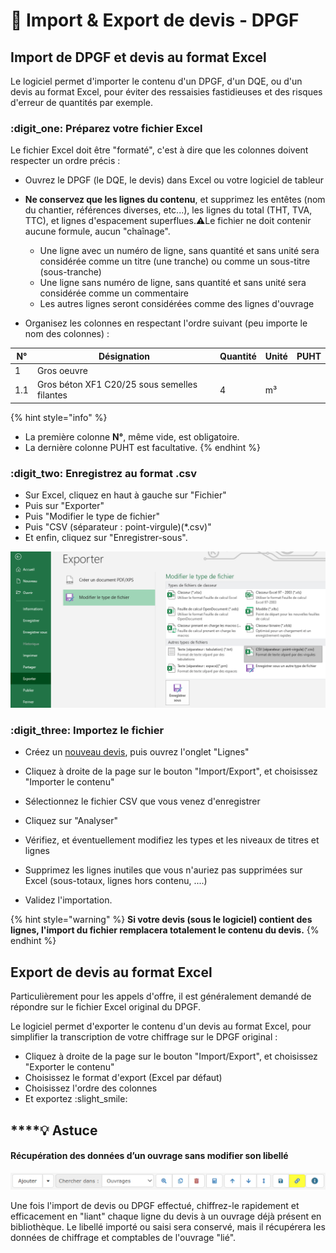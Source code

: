 # 📎 Import & Export de devis - DPGF

## Import de DPGF et devis au format Excel

Le logiciel permet d'importer le contenu d'un DPGF, d'un DQE, ou d'un devis au format Excel, pour éviter des ressaisies fastidieuses et des risques d'erreur de quantités par exemple.



### :digit\_one: Préparez votre fichier Excel

Le fichier Excel doit être "formaté", c'est à dire que les colonnes doivent respecter un ordre précis :

*   Ouvrez le DPGF (le DQE, le devis) dans Excel ou votre logiciel de tableur


*   **Ne conservez que les lignes du contenu**, et supprimez les entêtes (nom du chantier, références diverses, etc...), les lignes du total (THT, TVA, TTC), et lignes d'espacement superflues.:warning:Le fichier ne doit contenir aucune formule, aucun "chaînage".

    * Une ligne avec un numéro de ligne, sans quantité et sans unité sera considérée comme un titre (une tranche) ou comme un sous-titre (sous-tranche)
    * Une ligne sans numéro de ligne, sans quantité et sans unité sera considérée comme un commentaire
    * Les autres lignes seront considérées comme des lignes d'ouvrage


* Organisez les colonnes en respectant l'ordre suivant (peu importe le nom des colonnes) :

| N°  | Désignation                                  | Quantité | Unité | PUHT |
| --- | -------------------------------------------- | -------- | ----- | ---- |
| 1   | Gros oeuvre                                  |          |       |      |
| 1.1 | Gros béton XF1 C20/25 sous semelles filantes | 4        | m³    |      |

{% hint style="info" %}
* La première colonne **N°**, même vide, est obligatoire.
* La dernière colonne PUHT est facultative.
{% endhint %}



### :digit\_two: Enregistrez au format .csv

* Sur Excel, cliquez en haut à gauche sur "Fichier"
* Puis sur "Exporter"
* Puis "Modifier le type de fichier"
* Puis "CSV (séparateur : point-virgule)(\*.csv)"
* Et enfin, cliquez sur "Enregistrer-sous".

![](<../../.gitbook/assets/capture (7).png>)



### :digit\_three: Importez le fichier

*   Créez un [nouveau devis](broken-reference), puis ouvrez l'onglet "Lignes"


*   &#x20;Cliquez à droite de la page sur le bouton "Import/Export", et choisissez "Importer le contenu"


*   Sélectionnez le fichier CSV que vous venez d'enregistrer


*   Cliquez sur "Analyser"


*   Vérifiez, et éventuellement modifiez les types et les niveaux de titres et lignes


*   Supprimez les lignes inutiles que vous n'auriez pas supprimées sur Excel (sous-totaux, lignes hors contenu, ....)


*   Validez l'importation.



{% hint style="warning" %}
**Si votre devis (sous le logiciel) contient des lignes, l'import du fichier remplacera totalement le contenu du devis.**
{% endhint %}

## Export de devis au format Excel

Particulièrement pour les appels d'offre, il est généralement demandé de répondre sur le fichier Excel original du DPGF.

Le logiciel permet d'exporter le contenu d'un devis au format Excel, pour simplifier la transcription de votre chiffrage sur le DPGF original :

* Cliquez à droite de la page sur le bouton "Import/Export", et choisissez "Exporter le contenu"
* Choisissez le format d'export (Excel par défaut)
* Choisissez l'ordre des colonnes
*   Et exportez :slight\_smile:



## ****:bulb: **Astuce**

#### **Récupération des données d’un ouvrage sans modifier son libellé**

![](../../.gitbook/assets/menu-ligne-lien.png)

Une fois l'import de devis ou DPGF effectué, chiffrez-le rapidement et efficacement en "liant" chaque ligne du devis à un ouvrage déjà présent en bibliothèque. Le libellé importé ou saisi sera conservé, mais il récupérera les données de chiffrage et comptables de l'ouvrage "lié".

